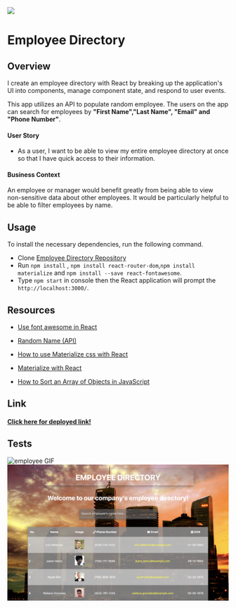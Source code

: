![](https://img.shields.io/github/followers/AtimaB?style=social)

# Employee Directory

## Overview

I create an employee directory with React by breaking up the application's UI into components, manage component state, and respond to user events.

This app utilizes an API to populate random employee. The users on the app can search for employees by **"First Name","Last Name", "Email" and "Phone Number"**.

#### User Story

- As a user, I want to be able to view my entire employee directory at once so that I have quick access to their information.

#### Business Context

An employee or manager would benefit greatly from being able to view non-sensitive data about other employees. It would be particularly helpful to be able to filter employees by name.

## Usage

To install the necessary dependencies, run the following command.

- Clone [Employee Directory Repository](https://github.com/AtimaB/Employee-Directory)
- Run `npm install` , `npm install react-router-dom`,`npm install materialize` and `npm install --save react-fontawesome`.
- Type `npm start` in console then the React application will prompt the `http://localhost:3000/`.

## Resources

- [Use font awesome in React](https://www.digitalocean.com/community/tutorials/how-to-use-font-awesome-5-with-react#step-4-%E2%80%94-creating-an-icon-library)

- [Random Name (API)](https://randomuser.me/)

- [How to use Materialize css with React](https://stackoverflow.com/questions/35499842/how-to-use-materialize-css-with-react)

- [Materialize with React](https://react-materialize.github.io/react-materialize/?path=/story/react-materialize--welcome)

- [ How to Sort an Array of Objects in JavaScript](https://www.sitepoint.com/sort-an-array-of-objects-in-javascript/)

## Link

#### [Click here for deployed link!](#)

## Tests

![employee GIF ](./Assets/employee.gif)
![employee PNG](./Assets/employee.png)
